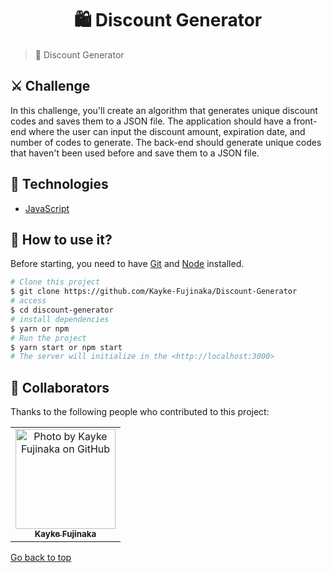 <h1 align="center">🛍 Discount Generator</h1>

> 🔎 Discount Generator 

## ⚔️ Challenge

In this challenge, you'll create an algorithm that generates unique discount codes and saves them to a JSON file. The application should have a front-end where the user can input the discount amount, expiration date, and number of codes to generate. The back-end should generate unique codes that haven't been used before and save them to a JSON file.

## 🚀 Technologies ##

- [JavaScript](https://developer.mozilla.org/en-US/docs/Web/JavaScript)

## :closed_book: How to use it? ##

Before starting, you need to have [Git](https://git-scm.com) and [Node](https://nodejs.org/en/) installed.

```bash
# Clone this project
$ git clone https://github.com/Kayke-Fujinaka/Discount-Generator
# access
$ cd discount-generator
# install dependencies
$ yarn or npm
# Run the project
$ yarn start or npm start
# The server will initialize in the <http://localhost:3000>
```

## 🤝 Collaborators

Thanks to the following people who contributed to this project:

<table>
  <tr>
    <td align="center">
      <a href="#">
        <img src="https://avatars.githubusercontent.com/u/98772000?s=400&u=80de9af672be7f75cc7a546838552cf63d5b82fe&v=4" width="160px;" alt="Photo by Kayke Fujinaka on GitHub"/><br>
        <sub>
          <b>Kayke Fujinaka</b>
        </sub>
      </a>
    </all>
  </tr>
</table>

<a href="#top">Go back to top</a>
